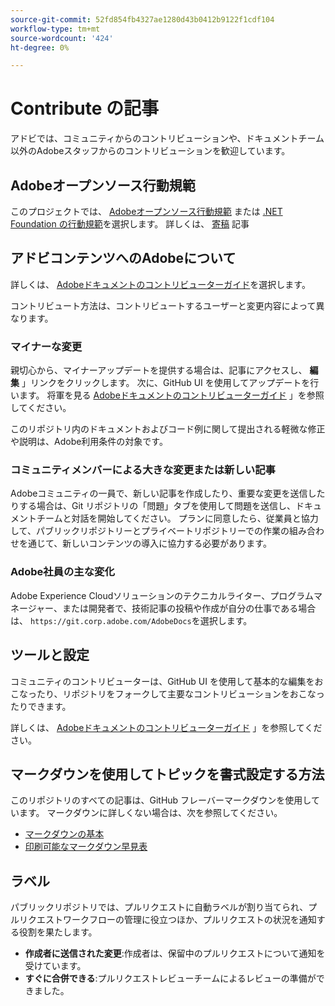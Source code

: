 ```yaml
---
source-git-commit: 52fd854fb4327ae1280d43b0412b9122f1cdf104
workflow-type: tm+mt
source-wordcount: '424'
ht-degree: 0%

---
```

# Contribute の記事

アドビでは、コミュニティからのコントリビューションや、ドキュメントチーム以外のAdobeスタッフからのコントリビューションを歓迎しています。

## Adobeオープンソース行動規範

このプロジェクトでは、 [Adobeオープンソース行動規範](code-of-conduct.md) または [.NET Foundation の行動規範](https://dotnetfoundation.org/code-of-conduct)を選択します。 詳しくは、 [寄稿](contributing.md) 記事

## アドビコンテンツへのAdobeについて

詳しくは、 [Adobeドキュメントのコントリビューターガイド](https://experienceleague.adobe.com/docs/contributor/contributor-guide/introduction.html)を選択します。

コントリビュート方法は、コントリビュートするユーザーと変更内容によって異なります。

### マイナーな変更

親切心から、マイナーアップデートを提供する場合は、記事にアクセスし、 **編集** 」リンクをクリックします。 次に、GitHub UI を使用してアップデートを行います。 将軍を見る [Adobeドキュメントのコントリビューターガイド](https://experienceleague.adobe.com/docs/contributor/contributor-guide/introduction.html) 」を参照してください。

このリポジトリ内のドキュメントおよびコード例に関して提出される軽微な修正や説明は、Adobe利用条件の対象です。

### コミュニティメンバーによる大きな変更または新しい記事

Adobeコミュニティの一員で、新しい記事を作成したり、重要な変更を送信したりする場合は、Git リポジトリの「問題」タブを使用して問題を送信し、ドキュメントチームと対話を開始してください。 プランに同意したら、従業員と協力して、パブリックリポジトリーとプライベートリポジトリーでの作業の組み合わせを通じて、新しいコンテンツの導入に協力する必要があります。

<!--
If you submit a pull request with significant changes to documentation and code examples, you'll see a message in the pull request asking you to submit an online contribution license agreement (CLA). We need you to complete the online form before we can review your pull request.
-->

### Adobe社員の主な変化

Adobe Experience Cloudソリューションのテクニカルライター、プログラムマネージャー、または開発者で、技術記事の投稿や作成が自分の仕事である場合は、 `https://git.corp.adobe.com/AdobeDocs`を選択します。

<!--Employees from other parts of the Adobe world should use the public repo for minor updates.-->

## ツールと設定

コミュニティのコントリビューターは、GitHub UI を使用して基本的な編集をおこなったり、リポジトリをフォークして主要なコントリビューションをおこなったりできます。

詳しくは、 [Adobeドキュメントのコントリビューターガイド](https://experienceleague.adobe.com/docs/contributor/contributor-guide/introduction.html) 」を参照してください。

## マークダウンを使用してトピックを書式設定する方法

このリポジトリのすべての記事は、GitHub フレーバーマークダウンを使用しています。 マークダウンに詳しくない場合は、次を参照してください。

* [マークダウンの基本](https://help.github.com/articles/getting-started-with-writing-and-formatting-on-github/)
* [印刷可能なマークダウン早見表](https://guides.github.com/pdfs/markdown-cheatsheet-online.pdf)

## ラベル

パブリックリポジトリでは、プルリクエストに自動ラベルが割り当てられ、プルリクエストワークフローの管理に役立つほか、プルリクエストの状況を通知する役割を果たします。

* **作成者に送信された変更**:作成者は、保留中のプルリクエストについて通知を受けています。
* **すぐに合併できる**:プルリクエストレビューチームによるレビューの準備ができました。
